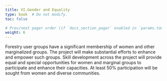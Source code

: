 ```yaml
---
title: VI.Gender and Equality 
type: book  # Do not modify.
toc: false

# Prev/next pager order (if `docs_section_pager` enabled in `params.toml`)
weight: 6
---
```

Forestry user groups have a significant membership of women and other marginalized groups. 
The project will make substantial efforts to enhance and empower such groups. Skill development across 
the project will provide equal and special opportunities for women and marginal groups to participate and 
enhance their capacities. At least 50% participation will be sought from women and diverse communities. 
